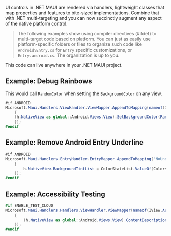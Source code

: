 UI controls in .NET MAUI are rendered via handlers, lightweight classes that map properties and features to bite-sized implementations. Combine that with .NET multi-targeting and you can now succinctly augment any aspect of the native platform control.

> The following examples show using compiler directives (#ifdef) to multi-target code based on platform. You can just as easily use platform-specific folders or files to organize such code like `Android\Entry.cs` for `Entry` specific customizations, or `Entry.android.cs`. The organization is up to you. 

This code can live anywhere in your .NET MAUI project. 

## Example: Debug Rainbows

This would call `RandomColor` when setting the `BackgroundColor` on any view.

```csharp
#if ANDROID
Microsoft.Maui.Handlers.ViewHandler.ViewMapper.AppendToMapping(nameof(IView.Background), (h, v) =>
    {
	(h.NativeView as global::Android.Views.View).SetBackgroundColor(RandomColor());
    });
#endif
```

## Example: Remove Android Entry Underline

```csharp
#if ANDROID
Microsoft.Maui.Handlers.EntryHandler.EntryMapper.AppendToMapping("NoUnderline", (h, v) =>
    {
        h.NativeView.BackgroundTintList = ColorStateList.ValueOf(Colors.Transparent.ToAndroid());
    });
#endif
```

## Example: Accessibility Testing

```csharp
#if ENABLE_TEST_CLOUD
Microsoft.Maui.Handlers.Handlers.ViewHandler.ViewMapper(nameof(IView.AutomationId), (h, v) =>
    {
        (h.NativeView as global::Android.Views.View).ContentDescription = v.AutomationId;
    });
#endif
```
<!--
## Example: Mapping A Custom Property

```csharp
#if ANDROID
Handlers.EntryHandler
    .EntryMapper["Goatee"] = (h, v) =>
    {
        bool hasGoatee = (bool)v;
        if(!hasGoatee)
            (h.NativeView as global::Android.Views.Entry).UnderlineVisible = false
    };
#endif
```

Usage:

```csharp
var cleanEntry = new Entry();
```
-->
